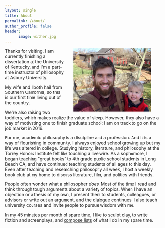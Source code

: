 ```yaml
---
layout: single
title: About
permalink: /about/
author_profile: false
header:
      image: wither.jpg
---
```


<img src="/images/keith-josiah.jpg" alt="Keith and son" hspace="30px" align="right" width="50%"> 

Thanks for visiting.  I am currently finishing a dissertation at the University of Kentucky, and I'm a part-time instructor of philosophy at Asbury University. 

My wife and I both hail from Southern California, so this is our first time living out of the country. 

We're also raising two toddlers, which makes realize the value of sleep. However, they also have a way of motivating one to finish graduate school: I am on track to  go on the job market in 2016.

For me, academic philosophy is a discipline and a profession. And it is a way of flourishing in community. I always enjoyed school growing up but my life was altered in college. Studying history, literature, and philosophy at the Torrey Honors Institute felt like touching a live wire. As a sophomore, I began teaching "great books" to 4th grade public school students in Long Beach CA, and have continued teaching students of all ages to this day. Even after teaching and researching philosophy all week, I host a weekly book club at my home to discuss literature, film, and politics with friends.

People often wonder what a philosopher *does*. Most of the time I read and think through tough arguments about a variety of topics. When I have an objection or a thesis of my own, I present them to students, colleagues, or advisors or  write out an argument, and the dialogue continues. I also teach university courses and invite people to pursue wisdom with me.


In my 45 minutes per month of spare time, I like to sculpt clay, to write fiction and screenplays, and [compose lists](https://en.wikipedia.org/wiki/Recursion) of what I do in my spare time.